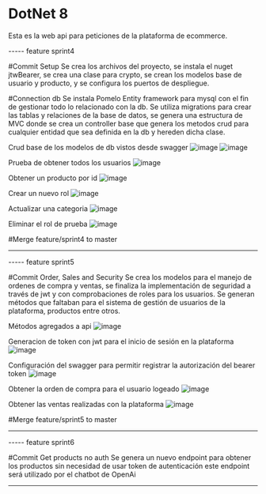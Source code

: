 # DotNet 8

Esta es la web api para peticiones de la plataforma de ecommerce.

----- feature sprint4

#Commit Setup
Se crea los archivos del proyecto, se instala el nuget jtwBearer, se crea una clase para crypto, 
se crean los modelos base de usuario y producto, y se configura los puertos de despliegue.

#Connection db
Se instala Pomelo Entity framework para mysql con el fin de gestionar todo lo relacionado con la db. 
Se utiliza migrations para crear las tablas y relaciones de la base de datos, se genera una estructura
de MVC donde se crea un controller base que genera los metodos crud para cualquier entidad que sea 
definida en  la db y hereden dicha clase.

Crud base de los modelos de db vistos desde swagger
![image](https://github.com/user-attachments/assets/ff3900b1-8033-4b21-8d6b-b91b539f48d4)
![image](https://github.com/user-attachments/assets/71e8d017-ca5c-4586-a297-e334cdbd7b40)

Prueba de obtener todos los usuarios
![image](https://github.com/user-attachments/assets/5c192d3f-58fb-4bb9-a08d-73c4aeada95a)

Obtener un producto por id
![image](https://github.com/user-attachments/assets/aac87d23-6518-402d-90a6-095c86d80bc3)

Crear un nuevo rol
![image](https://github.com/user-attachments/assets/eb343b32-c1ed-4ccd-ab9c-752693abe8c4)

Actualizar una categoria
![image](https://github.com/user-attachments/assets/0a4d9e84-375d-4ed9-8c9e-c54f87e57918)

Eliminar el rol de prueba
![image](https://github.com/user-attachments/assets/c8c0e9ea-b3a2-410b-806d-80a033ca4f8e)

#Merge feature/sprint4 to master

-----

----- feature sprint5

#Commit Order, Sales and Security
Se crea los modelos para el manejo de ordenes de compra y ventas, se finaliza la implementación
de seguridad a través de jwt y con comprobaciones de roles para los usuarios. Se generan métodos
que faltaban para el sistema de gestión de usuarios de la plataforma, productos entre otros.

Métodos agregados a api
![image](https://github.com/user-attachments/assets/9ae3bf28-ac83-4343-90c5-85c6087ecbc4)

Generacion de token con jwt para el inicio de sesión en la plataforma
![image](https://github.com/user-attachments/assets/be3e74af-9ed9-4252-a73f-2afa55e7a1d8)

Configuración del swagger para permitir registrar la autorización del bearer token
![image](https://github.com/user-attachments/assets/2c9d08da-ba41-40c4-b7f1-9465e7812d40)

Obtener la orden de compra para el usuario logeado
![image](https://github.com/user-attachments/assets/75bb7311-61f0-4e00-8459-378761edac3d)

Obtener las ventas realizadas con la plataforma
![image](https://github.com/user-attachments/assets/1b2ec8c6-82a4-4a01-9864-64221e978f56)

#Merge feature/sprint5 to master

-----

----- feature sprint6

#Commit Get products no auth 
Se genera un nuevo endpoint para obtener los productos sin necesidad de usar token de autenticación
este endpoint será utilizado por el chatbot de OpenAi


-----
